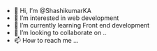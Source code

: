 - 👋 Hi, I’m @ShashikumarKA
- 👀 I’m interested in web development
- 🌱 I’m currently learning Front end development
- 💞️ I’m looking to collaborate on ..
- 📫 How to reach me ...

<!---
ShashikumarKA/ShashikumarKA is a ✨ special ✨ repository because its `README.md` (this file) appears on your GitHub profile.
You can click the Preview link to take a look at your changes.
--->
